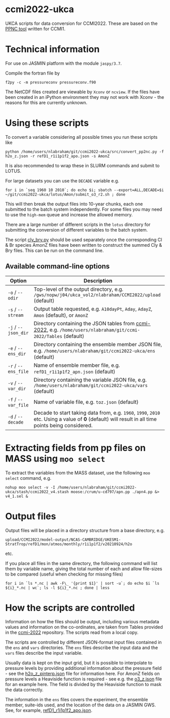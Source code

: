 # ccmi2022-ukca

UKCA scripts for data conversion for CCMI2022. These are based on the [PPNC tool](https://github.com/rcurr/ppnc) written for CCMI1.


# Technical information

For use on JASMIN platform with the module `jaspy/3.7`.

Compile the fortran file by
```
f2py -c -m pressureconv pressureconv.f90
```
 
The NetCDF files created are viewable by `Xconv` or `ncview`. If the files have been created in an iPython environment they may not work with Xconv - the reasons for this are currently unknown.


# Using these scripts

To convert a variable considering all possible times you run these scripts like
```
python /home/users/nlabraham/git/ccmi2022-ukca/src/convert_pp2nc.py -f h2o_z.json -r refD1_r1i1p1f2_apo.json -s AmonZ
```
It is also recommended to wrap these in SLURM commands and submit to LOTUS. 

For large datasets you can use the `DECADE` variable e.g.
```
for i in `seq 1960 10 2010`; do echo $i; sbatch --export=ALL,DECADE=$i ~/git/ccmi2022-ukca/lotus/Amon/submit_o3_r2.sh ; done
```
This will then break the output files into 10-year chunks, each one submitted to the batch system independently. For some files you may need to use the `high-mem` queue and increase the allowed memory.

There are a large number of different scripts in the `lotus` directory for submitting the conversion of different variables to the batch system.

The script [cly_bry.py](src/cly_bry.py) should be used separately once the corresponding Cl & Br species AmonZ files have been written to construct the summed Cly & Bry files. This can be run on the command line.


## Available command-line options

Option | Description
-------|-------------
`-o` / `--odir` | Top-level of the output directory, e.g. `/gws/nopw/j04/ukca_vol2/nlabraham/CCMI2022/upload` (default)
`-s` / `--stream` | Output table requested, e.g. `A10dayPt`, `Aday`, `AdayZ`, `Amon` (default), or `AmonZ`
`-j` / `--json_dir` | Directory containing the JSON tables from [ccmi-2022](https://github.com/cedadev/ccmi-2022), e.g. `/home/users/nlabraham/git/ccmi-2022/Tables` (default)
`-e` / `--ens_dir` | Directory containing the ensemble member JSON file, e.g. `/home/users/nlabraham/git/ccmi2022-ukca/ens` (default)
`-r` / `--ens_file` | Name of ensemble member file, e.g. `refD1_r1i1p1f2_apn.json` (default)
`-v` / `--var_dir` | Directory containing the variable JSON file, e.g. `/home/users/nlabraham/git/ccmi2022-ukca/vars` (default)
`-f` / `--var_file` | Name of variable file, e.g. `toz.json` (default)
`-d` / `--decade` | Decade to start taking data from, e.g. `1960`, `1990`, `2010` etc. Using a value of **0** (default) will result in all time points being considered.


# Extracting fields from pp files on MASS using `moo select`

To extract the variables from the MASS dataset, use the following `moo select` command, e.g.
```
nohup moo select -v -I /home/users/nlabraham/git/ccmi2022-ukca/stash/ccmi2022_v4.stash moose:/crum/u-cd797/apn.pp ./apn4.pp &> v4_1.sel &
```


# Output files

Output files will be placed in a directory structure from a base directory, e.g.
```
upload/CCMI2022/model-output/NCAS-CAMBRIDGE/UKESM1-StratTrop/refD1/mon/atmos/monthly/r1i1p1f2/v20210924/h2o
```
etc.

If you place all files in the same directory, the following command will list them by variable name, giving the total number of each and allow file-sizes to be compared (useful when checking for missing files)
```
for i in `ls *.nc | awk -F\_ '{print $1}' | sort -u`; do echo $i `ls ${i}_*.nc | wc`; ls -l ${i}_*.nc ; done | less
```


# How the scripts are controlled

Information on how the files should be output, including various metadata values and information on the co-ordinates, are taken from Tables provided in the [ccmi-2022](https://github.com/cedadev/ccmi-2022) repository. The scripts read from a local copy.

The scripts are controlled by different JSON-format input files contained in the `ens` and `vars` directories. The `ens` files describe the input data and the `vars` files describe the input variable. 

Usually data is kept on the input grid, but it is possible to interpolate to pressure levels by providing additional information about the pressure field - see the [h2o_z_pinterp.json](vars/h2o_z_pinterp.json) file for information here. For AmonZ fields on pressure levels a Heaviside function is required - see e.g. the [o3_z.json](vars/o3_z.json) file for an example here. The field is divided by the Heaviside function to mask the data correctly. 

The information in the `ens` files covers the experiment, the ensemble member, suite-ids used, and the location of the data on a JASMIN GWS. See, for example, [refD1_r1i1p1f2_apo.json](ens/refD1_r1i1p1f2_apo.json).

